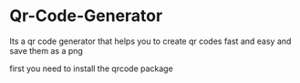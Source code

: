 # Qr-Code-Generator

Its a qr code generator that helps you to create qr codes fast and easy and save them as a png

first you need to install the qrcode package 
